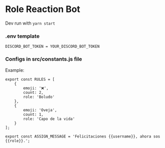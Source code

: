 # Role Reaction Bot

Dev run with `yarn start`

### .env template
```
DISCORD_BOT_TOKEN = YOUR_DISCORD_BOT_TOKEN
```

### Configs in src/constants.js file
Example: 
```
export const RULES = [
    {
        emoji: '❌',
        count: 2,
        role: 'Boludo'
    },
    {
        emoji: 'Oveja',
        count: 1,
        role: 'Capo de la vida'
    }
];

export const ASSIGN_MESSAGE = 'Felicitaciones {{username}}, ahora sos {{role}}.';
```
